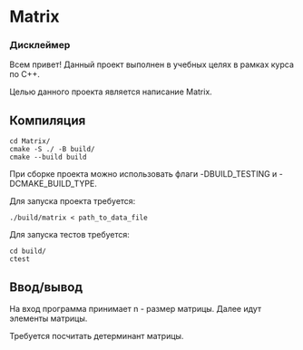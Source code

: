 # Matrix
### Дисклеймер
Всем привет!
Данный проект выполнен в учебных целях в рамках курса по C++. 

Целью данного проекта является написание Matrix.

## Компиляция
```
cd Matrix/
cmake -S ./ -B build/
cmake --build build
```
При сборке проекта можно использовать флаги -DBUILD_TESTING и -DCMAKE_BUILD_TYPE.

Для запуска проекта требуется:

```
./build/matrix < path_to_data_file
```

Для запуска тестов требуется:
```
cd build/
ctest
```

## Ввод/вывод
На вход программа принимает n - размер матрицы. Далее идут элементы матрицы. 

Требуется посчитать детерминант матрицы.
